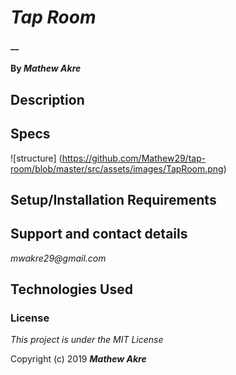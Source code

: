 # _Tap Room_

#### __

#### By _**Mathew Akre**_

## Description



## Specs
![structure] (https://github.com/Mathew29/tap-room/blob/master/src/assets/images/TapRoom.png)


## Setup/Installation Requirements



## Support and contact details

_mwakre29@gmail.com_

## Technologies Used



### License

*This project is under the MIT License*

Copyright (c) 2019 **_Mathew Akre_**